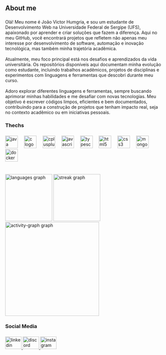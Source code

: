 <h2 align="left">About me</h2>

###

<p align="left">Olá! Meu nome é João Victor Humgria, e sou um estudante de Desenvolvimento Web na Universidade Federal de Sergipe (UFS), apaixonado por aprender e criar soluções que fazem a diferença. Aqui no meu GitHub, você encontrará projetos que refletem não apenas meu interesse por desenvolvimento de software, automação e inovação tecnológica, mas também minha trajetória acadêmica.<br><br>Atualmente, meu foco principal está nos desafios e aprendizados da vida universitária. Os repositórios disponíveis aqui documentam minha evolução como estudante, incluindo trabalhos acadêmicos, projetos de disciplinas e experimentos com linguagens e ferramentas que descobri durante meu curso.<br><br>Adoro explorar diferentes linguagens e ferramentas, sempre buscando aprimorar minhas habilidades e me desafiar com novas tecnologias. Meu objetivo é escrever códigos limpos, eficientes e bem documentados, contribuindo para a construção de projetos que tenham impacto real, seja no contexto acadêmico ou em iniciativas pessoais.</p>

###

<h3 align="left">Thechs</h3>

###

<div align="left">
  <img src="https://skillicons.dev/icons?i=java" height="40" alt="java logo"  />
  <img width="12" />
  <img src="https://skillicons.dev/icons?i=c" height="40" alt="c logo"  />
  <img width="12" />
  <img src="https://skillicons.dev/icons?i=cpp" height="40" alt="cplusplus logo"  />
  <img width="12" />
  <img src="https://skillicons.dev/icons?i=js" height="40" alt="javascript logo"  />
  <img width="12" />
  <img src="https://skillicons.dev/icons?i=ts" height="40" alt="typescript logo"  />
  <img width="12" />
  <img src="https://skillicons.dev/icons?i=html" height="40" alt="html5 logo"  />
  <img width="12" />
  <img src="https://skillicons.dev/icons?i=css" height="40" alt="css3 logo"  />
  <img width="12" />
  <img src="https://skillicons.dev/icons?i=mongodb" height="40" alt="mongodb logo"  />
  <img width="12" />
  <img src="https://skillicons.dev/icons?i=docker" height="40" alt="docker logo"  />
</div>

###

<br clear="both">

<div align="left">
  <img src="https://github-readme-stats.vercel.app/api/top-langs?username=VictorHumgria&locale=en&hide_title=false&layout=compact&card_width=320&langs_count=5&theme=dracula&hide_border=false&order=2" height="150" alt="languages graph"  />
  <img src="https://streak-stats.demolab.com?user=VictorHumgria&locale=en&mode=daily&theme=dracula&hide_border=false&border_radius=5&order=3" height="150" alt="streak graph"  />
  <img src="https://github-readme-activity-graph.vercel.app/graph?username=VictorHumgria&radius=16&theme=react&area=true&order=5" height="300" alt="activity-graph graph"  />
</div>

###

<h3 align="left">Social Media</h3>

###

<div align="left">
  <a href="www.linkedin.com/in/joão-victor-hungria-722202212" target="_blank">
    <img src="https://raw.githubusercontent.com/maurodesouza/profile-readme-generator/master/src/assets/icons/social/linkedin/default.svg" width="52" height="40" alt="linkedin logo"  />
  </a>
  <a href="victor_humgria" target="_blank">
    <img src="https://raw.githubusercontent.com/maurodesouza/profile-readme-generator/master/src/assets/icons/social/discord/default.svg" width="52" height="40" alt="discord logo"  />
  </a>
  <a href="https://www.instagram.com/hummgria/" target="_blank">
    <img src="https://raw.githubusercontent.com/maurodesouza/profile-readme-generator/master/src/assets/icons/social/instagram/default.svg" width="52" height="40" alt="instagram logo"  />
  </a>
</div>

###

